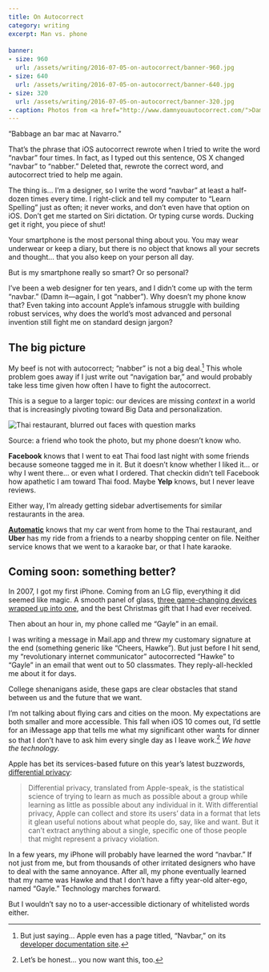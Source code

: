 ```yaml
---
title: On Autocorrect
category: writing
excerpt: Man vs. phone

banner:
- size: 960
  url: /assets/writing/2016-07-05-on-autocorrect/banner-960.jpg
- size: 640
  url: /assets/writing/2016-07-05-on-autocorrect/banner-640.jpg
- size: 320
  url: /assets/writing/2016-07-05-on-autocorrect/banner-320.jpg
- caption: Photos from <a href="http://www.damnyouautocorrect.com/">Damn You Autocorrect!</a>
---
```


<p class="lede">“Babbage an bar mac at Navarro.”</p>

That’s the phrase that iOS autocorrect rewrote when I tried to write the word “navbar” four times. In fact, as I typed out this sentence, OS X changed “navbar” to “nabber.” Deleted that, rewrote the correct word, and autocorrect tried to help me again.

The thing is… I’m a designer, so I write the word “navbar” at least a half-dozen times every time. I right-click and tell my computer to “Learn Spelling” just as often; it never works, and don’t even have that option on iOS. Don’t get me started on Siri dictation. Or typing curse words. Ducking get it right, you piece of shut!

Your smartphone is the most personal thing about you. You may wear underwear or keep a diary, but there is no object that knows all your secrets and thought… that you also keep on your person all day.

But is my smartphone really so smart? Or so personal?

I’ve been a web designer for ten years, and I didn’t come up with the term “navbar.” (Damn it—again, I got “nabber”). Why doesn’t my phone know that? Even taking into account Apple’s infamous struggle with building robust services, why does the world’s most advanced and personal invention still fight me on standard design jargon?

## The big picture

My beef is not with autocorrect; “nabber” is not a big deal.[^1] This whole problem goes away if I just write out “navigation bar,” and would probably take less time given how often I have to fight the autocorrect.

This is a segue to a larger topic: our devices are missing *context* in a world that is increasingly pivoting toward Big Data and personalization.

<div class="photo">
  <img src="/assets/writing/2016-07-05-on-autocorrect/img-thai-960.jpg" srcset="/assets/writing/2016-07-05-on-autocorrect/img-thai-960.jpg 960w, /assets/writing/2016-07-05-on-autocorrect/img-thai-640.jpg 640w, /assets/writing/2016-07-05-on-autocorrect/img-thai-320.jpg 320w" alt="Thai restaurant, blurred out faces with question marks">
  <p class="caption">Source: a friend who took the photo, but my phone doesn’t know who.</p>
</div>

**Facebook** knows that I went to eat Thai food last night with some friends because someone tagged me in it. But it doesn’t know whether I liked it… or why I went there… or even what I ordered. That checkin didn’t tell Facebook how apathetic I am toward Thai food. Maybe **Yelp** knows, but I never leave reviews.

Either way, I’m already getting sidebar advertisements for similar restaurants in the area.

[**Automatic**](http://automatic.com) knows that my car went from home to the Thai restaurant, and **Uber** has my ride from a friends to a nearby shopping center on file. Neither service knows that we went to a karaoke bar, or that I hate karaoke. 

## Coming soon: something better?

In 2007, I got my first iPhone. Coming from an LG flip, everything it did seemed like magic. A smooth panel of glass, [three game-changing devices wrapped up into one](http://thenextweb.com/apple/2015/09/09/genius-annotated-with-genius/), and the best Christmas gift that I had ever received.

Then about an hour in, my phone called me “Gayle” in an email.

I was writing a message in Mail.app and threw my customary signature at the end (something generic like “Cheers, Hawke”). But just before I hit send, my “revolutionary internet communicator” autocorrected “Hawke” to “Gayle” in an email that went out to 50 classmates. They reply-all-heckled me about it for days.

College shenanigans aside, these gaps are clear obstacles that stand between us and the future that we want.

I’m not talking about flying cars and cities on the moon. My expectations are both smaller and more accessible. This fall when iOS 10 comes out, I’d settle for an iMessage app that tells me what my significant other wants for dinner so that I don’t have to ask him every single day as I leave work.[^2] *We have the technology.*

Apple has bet its services-based future on this year’s latest buzzwords, [differential privacy](https://www.wired.com/2016/06/apples-differential-privacy-collecting-data/):

> Differential privacy, translated from Apple-speak, is the statistical science of trying to learn as much as possible about a group while learning as little as possible about any individual in it. With differential privacy, Apple can collect and store its users’ data in a format that lets it glean useful notions about what people do, say, like and want. But it can’t extract anything about a single, specific one of those people that might represent a privacy violation.

In a few years, my iPhone will probably have learned the word “navbar.” If not just from me, but from thousands of other irritated designers who have to deal with the same annoyance. After all, my phone eventually learned that my name was Hawke and that I don’t have a fifty year-old alter-ego, named “Gayle.” Technology marches forward.

But I wouldn’t say no to a user-accessible dictionary of whitelisted words either.

[^1]: But just saying… Apple even has a page titled, “Navbar,” on its [developer documentation site](https://developer.apple.com/library/ios/samplecode/NavBar/Introduction/Intro.html).
[^2]: Let’s be honest… you now want this, too.